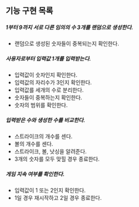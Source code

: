 ## 기능 구현 목록
##### 1부터 9까지 서로 다른 임의의 수 3개를 랜덤으로 생성한다.
-  랜덤으로 생성된 숫자들이 중복되는지 확인한다.
##### 사용자로부터 입력값 1개를 입력받는다.
-  입력값이 숫자인지 확인한다.
-  입력값의 자리수가 3인지 확인한다.
-  입력값를 세개의 수로 분리한다.
-  숫자들이 중복하는지 확인한다.
-  숫자의 범위를 확인한다.
##### 입력받은 수와 생성한 수를 비교한다.
- 스트라이크의 개수를 센다.
- 볼의 개수를 센다.
- 스트라이크, 볼, 낫싱을 알려준다.
- 3개의 숫자를 모두 맞힐 경우 종료한다. 
##### 게임 지속 여부를 확인한다.
- 입력값이 1 또는 2인지 확인한다.
- 1일 경우 재시작하고 2일 경우 종료한다.
